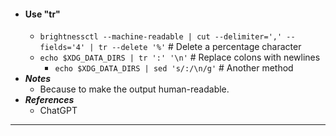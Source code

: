 - #### Use "tr"
    - `brightnessctl --machine-readable | cut --delimiter=',' --fields='4' | tr --delete '%'` # Delete a percentage character
    - `echo $XDG_DATA_DIRS | tr ':' '\n'` # Replace colons with newlines
        - `echo $XDG_DATA_DIRS | sed 's/:/\n/g'` # Another method
- ***Notes***
    - Because to make the output human-readable.
- ***References***
    - ChatGPT
- ---
